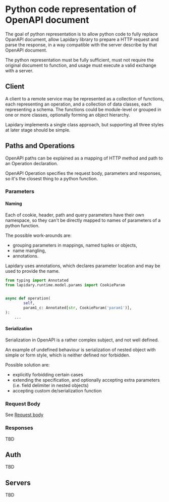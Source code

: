 # Python code representation of OpenAPI document

The goal of python representation is to allow python code to fully replace OpanAPI document, allow Lapidary library to prepare a HTTP request and parse the response, in a way compatible with the server describe by that OpenAPI document.

The python representation must be fully sufficient, must not require the original document to function, and usage must execute a valid exchange with a server.

## Client

A client to a remote service may be represented as a collection of functions, each representing an operation, and a collection of data classes, each representing a schema.
The functions could be module-level or grouped in one or more classes, optionally forming an object hierarchy.

Lapidary implements a single class approach, but supporting all three styles at later stage should be simple.

## Paths and Operations

OpenAPI paths can be explained as a mapping of HTTP method and path to an Operation declaration.

OpenAPI Operation specifies the request body, parameters and responses, so it's the closest thing to a python function.

### Parameters

#### Naming

Each of cookie, header, path and query parameters have their own namespace, so they can't be directly mapped to names of parameters of a python function.

The possible work-arounds are:

- grouping parameters in mappings, named tuples or objects,
- name mangling,
- annotations.

Lapidary uses annotations, which declares parameter location and may be used to provide the name.

```python
from typing import Annotated
from lapidary.runtime.model.params import CookieParam


async def operation(
        self,
        param1_c: Annotated[str, CookieParam('param1')],
):
    ...
```

#### Serialization

Serialization in OpenAPI is a rather complex subject, and not well defined. 

An example of undefined behaviour is serialization of nested object with simple or form style, which is neither defined nor forbidden.

Possible solution are:
- explicitly forbidding certain cases
- extending the specification, and optionally accepting extra parameters (i.e. field delimiter in nested objects)
- accepting custom de/serialization function

### Request Body

See [Request body](request_body.md)

### Responses

TBD

## Auth

TBD

## Servers

TBD
